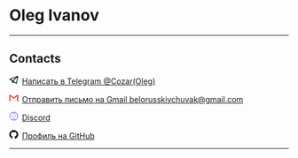 # Oleg Ivanov

---

## Contacts

![Telegram](logo/telegram_16.png)&ensp;[Написать в Telegram @Cozar(Oleg)](https://t.me/@Cozar(Oleg))

![Telegram](logo/gmail_16.png)&ensp;[Отправить письмо на Gmail belorusskiychuvak@gmail.com](mailto:example@gmail.com)

![Telegram](logo/discord_16.png)&ensp;[Discord](https://discord.gg/invitecode)

![Telegram](logo/github_16.png)&ensp;[Профиль на GitHub](https://github.com/Everagi)

 ---